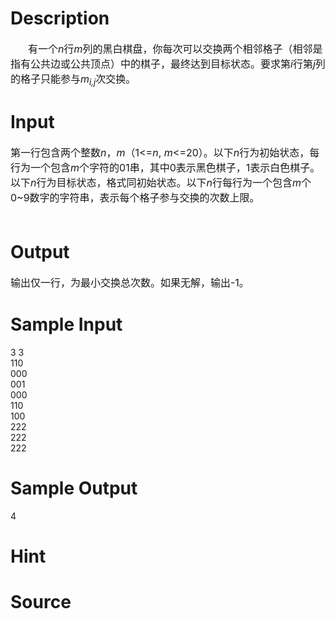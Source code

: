 
# Description

<div class="content"><div style="text-indent: 21pt"><span style="font-size: medium">有一个<i>n</i>行<i>m</i>列的黑白棋盘，你每次可以交换两个相邻格子（相邻是指有公共边或公共顶点）中的棋子，最终达到目标状态。要求第<i>i</i>行第<i>j</i>列的格子只能参与<i>m<sub>i,j</sub></i>次交换。</span></div></div>

# Input

<div class="content"><div><span style="font-size: medium">第一行包含两个整数<i>n</i>，<i>m</i>（1&lt;=<i>n</i>, <i>m</i>&lt;=20）。以下<i>n</i>行为初始状态，每行为一个包含<i>m</i>个字符的01串，其中0表示黑色棋子，1表示白色棋子。以下<i>n</i>行为目标状态，格式同初始状态。以下<i>n</i>行每行为一个包含<i>m</i>个0~9数字的字符串，表示每个格子参与交换的次数上限。</span></div>
<div><span style="font-size: medium"> </span></div></div>

# Output

<div class="content"><div><span style="font-size: medium">输出仅一行，为最小交换总次数。如果无解，输出-1。</span></div></div>

# Sample Input

<div class="content"><span class="sampledata">3 3<br/>
110<br/>
000<br/>
001<br/>
000<br/>
110<br/>
100<br/>
222<br/>
222<br/>
222<br/>
</span></div>

# Sample Output

<div class="content"><span class="sampledata">4</span></div>

# Hint

<div class="content"><p></p></div>

# Source

<div class="content"><p><a href="problemset.php?search="></a></p></div>

